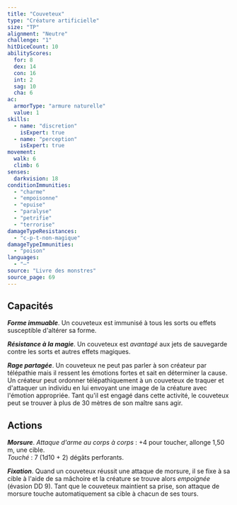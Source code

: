 ```yaml
---
title: "Couveteux"
type: "Créature artificielle"
size: "TP"
alignment: "Neutre"
challenge: "1"
hitDiceCount: 10
abilityScores:
  for: 8
  dex: 14
  con: 16
  int: 2
  sag: 10
  cha: 6
ac:
  armorType: "armure naturelle"
  value: 1
skills:
  - name: "discretion"
    isExpert: true
  - name: "perception"
    isExpert: true
movement:
  walk: 6
  climb: 6
senses:
  darkvision: 18
conditionImmunities:
  - "charme"
  - "empoisonne"
  - "epuise"
  - "paralyse"
  - "petrifie"
  - "terrorise"
damageTypeResistances:
  - "c-p-t-non-magique"
damageTypeImmunities:
  - "poison"
languages:
  - "—"
source: "Livre des monstres"
source_page: 69
---
```

## Capacités
_**Forme immuable**_. Un couveteux est immunisé à tous les sorts ou effets susceptible d'altérer sa forme.

_**Résistance à la magie**_. Un couveteux est _avantagé_ aux jets de sauvegarde contre les sorts et autres effets magiques.

_**Rage partagée**_. Un couveteux ne peut pas parler à son créateur par télépathie mais il ressent les émotions fortes et sait en déterminer la cause. Un créateur peut ordonner télépathiquement à un couveteux de traquer et d'attaquer un individu en lui envoyant une image de la créature avec l'émotion appropriée. Tant qu'il est engagé dans cette activité, le couveteux peut se trouver à plus de 30 mètres de son maître sans agir.

## Actions
_**Morsure**_. _Attaque d'arme au corps à corps_ : +4 pour toucher, allonge 1,50 m, une cible.  
_Touché_ : 7 (1d10 + 2) dégâts perforants.

_**Fixation**_. Quand un couveteux réussit une attaque de morsure, il se fixe à sa cible à l'aide de sa mâchoire et la créature se trouve alors _empoignée_ (évasion DD 9). Tant que le couveteux maintient sa prise, son attaque de morsure touche automatiquement sa cible à chacun de ses tours.
